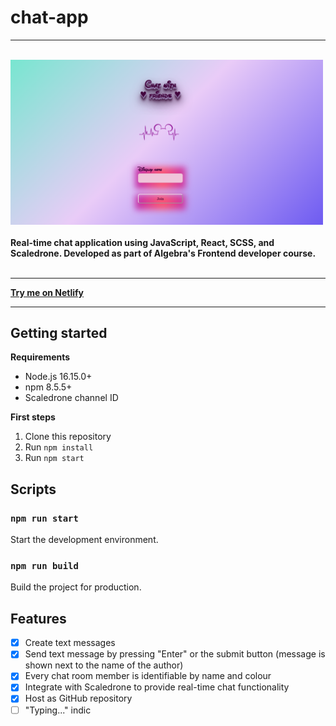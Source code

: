 # chat-app

---

<div aling="center">
    <br/>
        <img src="chat.png" alt="React chat app" width="500"/>
        <br/>
        <br/>
        <b>
        Real-time chat application using JavaScript, React, SCSS, and Scaledrone.
        Developed as part of Algebra's Frontend developer course.
        </b>
    <br/>
    <br/>   
</div>

---
[**Try me on Netlify**](https://nikolinapj-chat-app.netlify.app//)

---

## Getting started

**Requirements**

- Node.js 16.15.0+
- npm 8.5.5+
- Scaledrone channel ID

**First steps**

1. Clone this repository
2. Run `npm install`
3. Run `npm start`

## Scripts

### `npm run start`

Start the development environment.

### `npm run build`

Build the project for production.

## Features

- [x] Create text messages
- [x] Send text message by pressing "Enter" or the submit button (message is shown next to the name of the author)
- [x] Every chat room member is identifiable by name and colour
- [x] Integrate with Scaledrone to provide real-time chat functionality
- [x] Host as GitHub repository
- [ ] "Typing..." indic